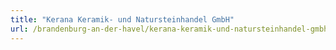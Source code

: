 ```yaml
---
title: "Kerana Keramik- und Natursteinhandel GmbH"
url: /brandenburg-an-der-havel/kerana-keramik-und-natursteinhandel-gmbh/
---
```

